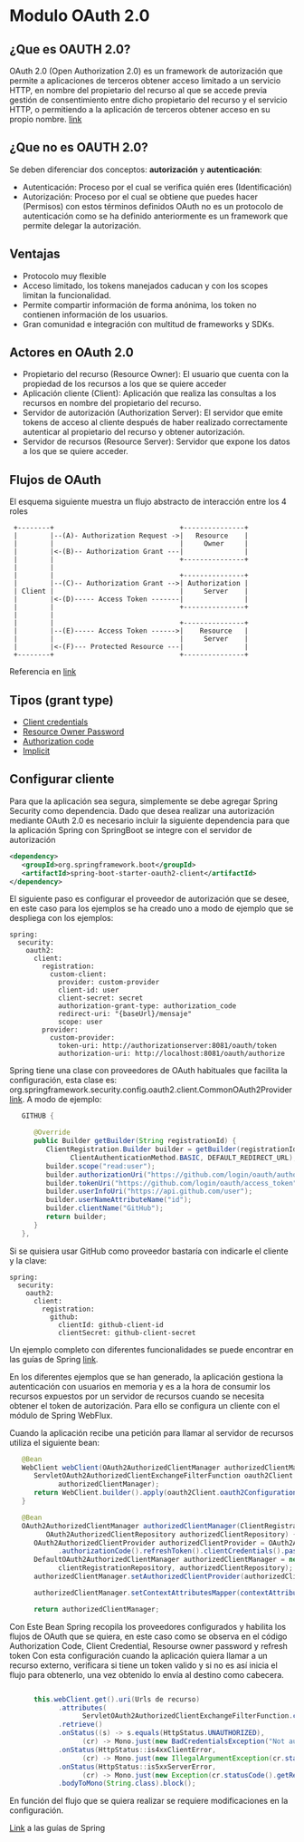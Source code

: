 # Modulo OAuth 2.0
## ¿Que es OAUTH 2.0?
OAuth 2.0 (Open Authorization 2.0) es un framework de autorización que permite a aplicaciones de terceros obtener acceso limitado a un servicio HTTP, en nombre del propietario del recurso al que se accede previa gestión de consentimiento entre dicho propietario del recurso y el servicio HTTP, o permitiendo a la aplicación de terceros obtener acceso en su propio nombre.
[link](https://tools.ietf.org/html/rfc6749)

## ¿Que no es OAUTH 2.0?
Se deben diferenciar dos conceptos: **autorización** y **autenticación**:
 - Autenticación: Proceso por el cual se verifica quién eres (Identificación)
 - Autorización: Proceso por el cual se obtiene que puedes hacer (Permisos)
 con estos términos definidos OAuth no es un protocolo de autenticación como se ha definido anteriormente es un framework que permite delegar la autorización.
 
## Ventajas
 - Protocolo muy flexible
 - Acceso limitado, los tokens manejados caducan y con los scopes limitan la funcionalidad.
 - Permite compartir información de forma anónima, los token no contienen información de los usuarios.
 - Gran comunidad e integración con multitud de frameworks y SDKs.
 
 
## Actores en OAuth 2.0
 - Propietario del recurso (Resource Owner): El usuario que cuenta con la propiedad de los recursos a los que se quiere acceder
 - Aplicación cliente (Client): Aplicación que realiza las consultas a los recursos en nombre del propietario del recurso.
 - Servidor de autorización (Authorization Server): El servidor que emite tokens de acceso al cliente después de haber realizado correctamente autenticar al propietario del recurso y obtener autorización.
 - Servidor de recursos (Resource Server): Servidor que expone los datos a los que se quiere acceder.
 
## Flujos de OAuth
El esquema siguiente muestra un flujo abstracto de interacción entre los 4 roles

     +--------+                               +---------------+
     |        |--(A)- Authorization Request ->|   Resource    |
     |        |                               |     Owner     |
     |        |<-(B)-- Authorization Grant ---|               |
     |        |                               +---------------+
     |        |
     |        |                               +---------------+
     |        |--(C)-- Authorization Grant -->| Authorization |
     | Client |                               |     Server    |
     |        |<-(D)----- Access Token -------|               |
     |        |                               +---------------+
     |        |
     |        |                               +---------------+
     |        |--(E)----- Access Token ------>|    Resource   |
     |        |                               |     Server    |
     |        |<-(F)--- Protected Resource ---|               |
     +--------+                               +---------------+
     
Referencia en [link](https://tools.ietf.org/html/rfc6749#section-1.2)
     
## Tipos (grant type)     
 - [Client credentials](clientcredentials/README.md)
 - [Resource Owner Password](ownerpassword/README.md)
 - [Authorization code](authorizationcode/README.md)
 - [Implicit](implicit/README.md)

## Configurar cliente

Para que la aplicación sea segura, simplemente se debe agregar Spring Security como dependencia.
Dado que desea realizar una autorización mediante OAuth 2.0 es necesario incluir la siguiente dependencia para que la aplicación Spring con SpringBoot se integre con el  servidor de autorización
````xml
<dependency>
   <groupId>org.springframework.boot</groupId>
   <artifactId>spring-boot-starter-oauth2-client</artifactId>
</dependency>
````

El siguiente paso es configurar el proveedor de autorización que se desee, en este caso para los ejemplos se ha creado uno a modo de ejemplo que se despliega con los ejemplos:
`````
spring:
  security:
    oauth2:
      client:
        registration:
          custom-client:
            provider: custom-provider
            client-id: user
            client-secret: secret
            authorization-grant-type: authorization_code
            redirect-uri: "{baseUrl}/mensaje"
            scope: user
        provider:
          custom-provider:
            token-uri: http://authorizationserver:8081/oauth/token
            authorization-uri: http://localhost:8081/oauth/authorize
`````
Spring tiene una clase con proveedores de OAuth habituales que facilita la configuración, esta clase es:
org.springframework.security.config.oauth2.client.CommonOAuth2Provider [link](https://docs.spring.io/spring-security/site/docs/current/api/org/springframework/security/config/oauth2/client/CommonOAuth2Provider.html). A modo de ejemplo:

````java
   GITHUB {

      @Override
      public Builder getBuilder(String registrationId) {
         ClientRegistration.Builder builder = getBuilder(registrationId,
               ClientAuthenticationMethod.BASIC, DEFAULT_REDIRECT_URL);
         builder.scope("read:user");
         builder.authorizationUri("https://github.com/login/oauth/authorize");
         builder.tokenUri("https://github.com/login/oauth/access_token");
         builder.userInfoUri("https://api.github.com/user");
         builder.userNameAttributeName("id");
         builder.clientName("GitHub");
         return builder;
      }
   },
````

Si se quisiera usar GitHub como proveedor bastaría con indicarle el cliente y la clave:

````
spring:
  security:
    oauth2:
      client:
        registration:
          github:
            clientId: github-client-id
            clientSecret: github-client-secret
````

Un ejemplo completo con diferentes funcionalidades se puede encontrar en las guías de Spring [link](https://spring.io/guides/tutorials/spring-boot-oauth2/).

En los diferentes ejemplos que se han generado, la aplicación gestiona la autenticación con usuarios en memoria y es a la hora de consumir los recursos expuestos por un servidor de recursos cuando se necesita obtener el token de autorización. Para ello se configura un cliente con el módulo de Spring WebFlux.

Cuando la aplicación recibe una petición para llamar al servidor de recursos utiliza el siguiente bean:

````java
   @Bean
   WebClient webClient(OAuth2AuthorizedClientManager authorizedClientManager) {
      ServletOAuth2AuthorizedClientExchangeFilterFunction oauth2Client = new ServletOAuth2AuthorizedClientExchangeFilterFunction(
            authorizedClientManager);
      return WebClient.builder().apply(oauth2Client.oauth2Configuration()).build();
   }

   @Bean
   OAuth2AuthorizedClientManager authorizedClientManager(ClientRegistrationRepository clientRegistrationRepository,
         OAuth2AuthorizedClientRepository authorizedClientRepository) {
      OAuth2AuthorizedClientProvider authorizedClientProvider = OAuth2AuthorizedClientProviderBuilder.builder()
            .authorizationCode().refreshToken().clientCredentials().password().build();
      DefaultOAuth2AuthorizedClientManager authorizedClientManager = new DefaultOAuth2AuthorizedClientManager(
            clientRegistrationRepository, authorizedClientRepository);
      authorizedClientManager.setAuthorizedClientProvider(authorizedClientProvider);

      authorizedClientManager.setContextAttributesMapper(contextAttributesMapper());

      return authorizedClientManager;
````

Con Este Bean Spring recopila los proveedores configurados y habilita los flujos de OAuth que se quiera, en este caso como se observa en el código Authorization Code, Client Credential, Resourse owner password y refresh token
Con esta configuración cuando la aplicación quiera llamar a un recurso externo, verificara si tiene un token valido y si no es así inicia el flujo para obtenerlo, una vez obtenido lo envía al destino como cabecera.

````java

      this.webClient.get().uri(Urls de recurso)
            .attributes(
                  ServletOAuth2AuthorizedClientExchangeFilterFunction.clientRegistrationId(clientRegistrationId))
            .retrieve()
            .onStatus((s) -> s.equals(HttpStatus.UNAUTHORIZED),
                  (cr) -> Mono.just(new BadCredentialsException("Not authenticated")))
            .onStatus(HttpStatus::is4xxClientError,
                  (cr) -> Mono.just(new IllegalArgumentException(cr.statusCode().getReasonPhrase())))
            .onStatus(HttpStatus::is5xxServerError,
                  (cr) -> Mono.just(new Exception(cr.statusCode().getReasonPhrase())))
            .bodyToMono(String.class).block();
````

En función del flujo que se quiera realizar se requiere modificaciones en la configuración.

[Link](https://docs.spring.io/spring-security/site/docs/5.1.0.RELEASE/reference/html/webflux-oauth2.html) a las guías de Spring

